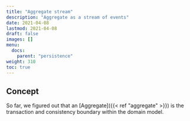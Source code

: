 ```yaml
---
title: "Aggregate stream"
description: "Aggregate as a stream of events"
date: 2021-04-08
lastmod: 2021-04-08
draft: false
images: []
menu:
  docs:
    parent: "persistence"
weight: 310
toc: true
---
```


## Concept

So far, we figured out that an [Aggregate]({{< ref "aggregate" >}}) is the transaction and consistency boundary within the domain model.
